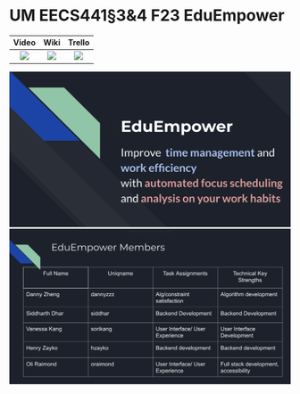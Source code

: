 # UM EECS441§3&4 F23 EduEmpower

| Video  |  Wiki |  Trello  |
|:-----:|:-----:|:--------:|
|[<img src="https://eecs441.eecs.umich.edu/img/admin/video.png">][video_page]|[<img src="https://eecs441.eecs.umich.edu/img/admin/wiki.png">][wiki_page]|[<img src="https://eecs441.eecs.umich.edu/img/admin/trello.png">][agile_page]|

![Elevator Pitch](https://github.com/oraimond/EduEmpower/blob/main/images/68747470733a2f2f692e696d6775722e636f6d2f50466e69785a462e706e67.png?raw=true) <!-- MUST be placed in user-images.githubusercontent.com -->
![Team](https://github.com/oraimond/EduEmpower/blob/main/images/68747470733a2f2f692e696d6775722e636f6d2f654b6c633674752e706e67.png?raw=true)

[video_page]: https://youtu.be/6hQEQrvvIf8
[wiki_page]: https://github.com/oraimond/EduEmpower/wiki
[agile_page]: https://trello.com/b/OJnS6Zy2/eduempower
